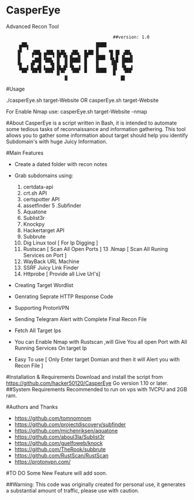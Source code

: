 # CasperEye
Advanced Recon Tool 

					                         ##version: 1.0  	          
		  ▄▄                          ▗▄▄▄▖          
		 █▀▀▌                         ▐▛▀▀▘          
		▐▛    ▟██▖▗▟██▖▐▙█▙  ▟█▙  █▟█▌▐▌   ▝█ █▌ ▟█▙ 
		▐▌    ▘▄▟▌▐▙▄▖▘▐▛ ▜▌▐▙▄▟▌ █▘  ▐███  █▖█ ▐▙▄▟▌
		▐▙   ▗█▀▜▌ ▀▀█▖▐▌ ▐▌▐▛▀▀▘ █   ▐▌    ▐█▛ ▐▛▀▀▘
		 █▄▄▌▐▙▄█▌▐▄▄▟▌▐█▄█▘▝█▄▄▌ █   ▐▙▄▄▖  █▌ ▝█▄▄▌
		  ▀▀  ▀▀▝▘ ▀▀▀ ▐▌▀▘  ▝▀▀  ▀   ▝▀▀▀▘  █   ▝▀▀ 
			              ▐▌                    █▌ 

#Usage

 ./casperEye.sh target-Website OR casperEye.sh target-Website
 
 For Enable Nmap use: 
 casperEye.sh target-Website -nmap
 
 #About
 CasperEye is a script written in Bash, it is intended to automate some tedious tasks of reconnaissance and information gathering. This tool allows you to gather some information about target should help you identify Subdomain's with huge Juicy Information.
 
 #Main Features
 - Create a dated folder with recon notes
 - Grab subdomains using:
    1. certdata-api
    2. crt.sh API
    3. certspotter API
    4. assetfinder
    5 .Subfinder 
    6. Aquatone
    7. Sublist3r
    8. Knockpy
    9. Hackertarget API
    10. Subbrute
    11. Dig Linux tool [ For Ip Digging ]
    12. Rustscan [ Scan All Open Ports ]
    13 .Nmap [ Scan All Runing Services on Port ]
    14. WayBack URL Machine 
    15. SSRF Juicy Link Finder
    16. Httprobe [ Provide all Live Url's]
    
- Creating Target Wordlist
- Genrating Seprate HTTP Response Code
- Supporting ProtonVPN 
- Sending Telegram Alert with Complete Final Recon File
- Fetch All Target Ips
- You can Enable Nmap with Rustscan ,will Give You all open Port with All Running Services On target Ip
- Easy To use [ Only Enter target Domian and then it will Alert you with Recon File ]

#Installation & Requirements
Download and install the script from https://github.com/hacker50120/CasperEye
Go version 1.10 or later.
##System Requirements
Recommended to run on vps with 1VCPU and 2GB ram.

#Authors and Thanks
 - https://github.com/tomnomnom
 - https://github.com/projectdiscovery/subfinder
 - https://github.com/michenriksen/aquatone
 - https://github.com/aboul3la/Sublist3r
 - https://github.com/guelfoweb/knock
 - https://github.com/TheRook/subbrute
 - https://github.com/RustScan/RustScan
 - https://protonvpn.com/
 
#TO DO
Some New Feature will add soon.

##Warning: 
This code was originally created for personal use, it generates a substantial amount of traffic, please use with caution.
